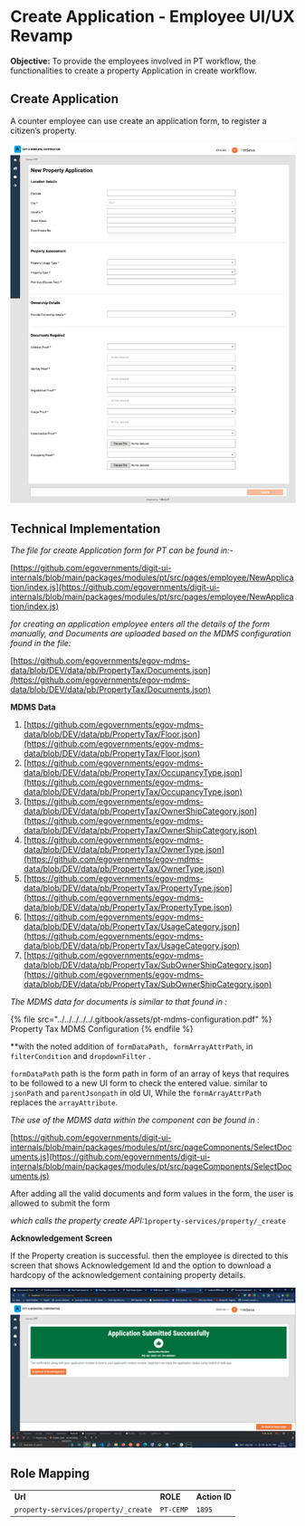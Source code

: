 # Create Application - Employee UI/UX Revamp

**Objective:** To provide the employees involved in PT workflow, the functionalities to create a property Application in create workflow.

## **Create Application**

A counter employee can use create an application form, to register a citizen’s property.

![](<../../../../../.gitbook/assets/image (190) (1).png>)

## **Technical Implementation**

_The file for create Application form for PT can be found in:-_

[https://github.com/egovernments/digit-ui-internals/blob/main/packages/modules/pt/src/pages/employee/NewApplication/index.js](https://github.com/egovernments/digit-ui-internals/blob/main/packages/modules/pt/src/pages/employee/NewApplication/index.js)

_for creating an application employee enters all the details of the form manually, and Documents are uploaded based on the MDMS configuration found in the file:_

[https://github.com/egovernments/egov-mdms-data/blob/DEV/data/pb/PropertyTax/Documents.json](https://github.com/egovernments/egov-mdms-data/blob/DEV/data/pb/PropertyTax/Documents.json)

**MDMS Data**

1. [https://github.com/egovernments/egov-mdms-data/blob/DEV/data/pb/PropertyTax/Floor.json](https://github.com/egovernments/egov-mdms-data/blob/DEV/data/pb/PropertyTax/Floor.json)
2. [https://github.com/egovernments/egov-mdms-data/blob/DEV/data/pb/PropertyTax/OccupancyType.json](https://github.com/egovernments/egov-mdms-data/blob/DEV/data/pb/PropertyTax/OccupancyType.json)
3. [https://github.com/egovernments/egov-mdms-data/blob/DEV/data/pb/PropertyTax/OwnerShipCategory.json](https://github.com/egovernments/egov-mdms-data/blob/DEV/data/pb/PropertyTax/OwnerShipCategory.json)
4. [https://github.com/egovernments/egov-mdms-data/blob/DEV/data/pb/PropertyTax/OwnerType.json](https://github.com/egovernments/egov-mdms-data/blob/DEV/data/pb/PropertyTax/OwnerType.json)
5. [https://github.com/egovernments/egov-mdms-data/blob/DEV/data/pb/PropertyTax/PropertyType.json](https://github.com/egovernments/egov-mdms-data/blob/DEV/data/pb/PropertyTax/PropertyType.json)
6. [https://github.com/egovernments/egov-mdms-data/blob/DEV/data/pb/PropertyTax/UsageCategory.json](https://github.com/egovernments/egov-mdms-data/blob/DEV/data/pb/PropertyTax/UsageCategory.json)
7. [https://github.com/egovernments/egov-mdms-data/blob/DEV/data/pb/PropertyTax/SubOwnerShipCategory.json](https://github.com/egovernments/egov-mdms-data/blob/DEV/data/pb/PropertyTax/SubOwnerShipCategory.json)

_The MDMS data for documents is similar to that found in :_

{% file src="../../../../../.gitbook/assets/pt-mdms-configuration.pdf" %}
Property Tax MDMS Configuration
{% endfile %}

\*\*with the noted addition of `formDataPath, formArrayAttrPath`, in `filterCondition` and `dropdownFilter` .

`formDataPath` path is the form path in form of an array of keys that requires to be followed to a new UI form to check the entered value. similar to `jsonPath` and `parentJsonpath` in old UI, While the `formArrayAttrPath` replaces the `arrayAttribute`.

_The use of the MDMS data within the component can be found in :_

[https://github.com/egovernments/digit-ui-internals/blob/main/packages/modules/pt/src/pageComponents/SelectDocuments.js](https://github.com/egovernments/digit-ui-internals/blob/main/packages/modules/pt/src/pageComponents/SelectDocuments.js)

After adding all the valid documents and form values in the form, the user is allowed to submit the form

_which calls the property create API:_`1property-services/property/_create`

**Acknowledgement Screen**

If the Property creation is successful. then the employee is directed to this screen that shows Acknowledgement Id and the option to download a hardcopy of the acknowledgement containing property details.

![](<../../../../../.gitbook/assets/image (137) (2).png>)

## **Role Mapping**

|                                      |           |               |
| ------------------------------------ | --------- | ------------- |
| **Url**                              | **ROLE**  | **Action ID** |
| `property-services/property/_create` | `PT-CEMP` | `1895`        |
